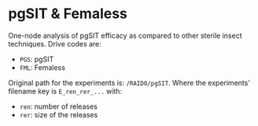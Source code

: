 # pgSIT & Femaless

One-node analysis of pgSIT efficacy as compared to other sterile insect techniques. Drive codes are:

* `PGS`: pgSIT
* `FML`: Femaless


Original path for the experiments is: `/RAID0/pgSIT`. Where the experiments' filename key is `E_ren_rer_...` with:

* `ren`: number of releases
* `rer`: size of the releases

